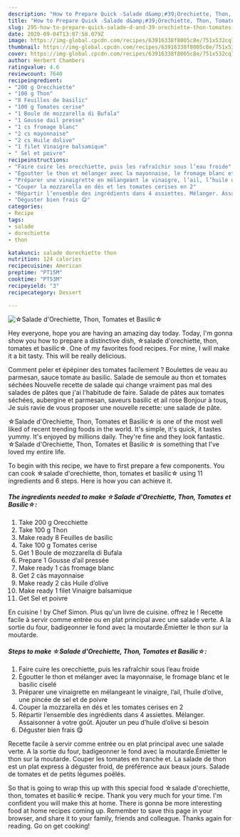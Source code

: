```yaml
---
description: "How to Prepare Quick ☆Salade d&amp;#39;Orechiette, Thon, Tomates et Basilic☆"
title: "How to Prepare Quick ☆Salade d&amp;#39;Orechiette, Thon, Tomates et Basilic☆"
slug: 295-how-to-prepare-quick-salade-d-and-39-orechiette-thon-tomates-et-basilic
date: 2020-09-04T13:07:58.079Z
image: https://img-global.cpcdn.com/recipes/63916338f8005c8e/751x532cq70/☆salade-dorechiette-thon-tomates-et-basilic☆-photo-principale-de-la-recette.jpg
thumbnail: https://img-global.cpcdn.com/recipes/63916338f8005c8e/751x532cq70/☆salade-dorechiette-thon-tomates-et-basilic☆-photo-principale-de-la-recette.jpg
cover: https://img-global.cpcdn.com/recipes/63916338f8005c8e/751x532cq70/☆salade-dorechiette-thon-tomates-et-basilic☆-photo-principale-de-la-recette.jpg
author: Herbert Chambers
ratingvalue: 4.6
reviewcount: 7640
recipeingredient:
- "200 g Orecchiette"
- "100 g Thon"
- "8 Feuilles de basilic"
- "100 g Tomates cerise"
- "1 Boule de mozzarella di Bufala"
- "1 Gousse dail presse"
- "1 cs fromage blanc"
- "2 cs mayonnaise"
- "2 cs Huile dolive"
- "1 filet Vinaigre balsamique"
- " Sel et poivre"
recipeinstructions:
- "Faire cuire les orecchiette, puis les rafraîchir sous l’eau froide"
- "Égoutter le thon et mélanger avec la mayonnaise, le fromage blanc et le basilic ciselé"
- "Préparer une vinaigrette en mélangeant le vinaigre, l’ail, l’huile d’olive, une pincée de sel et de poivre"
- "Couper la mozzarella en dés et les tomates cerises en 2"
- "Répartir l’ensemble des ingrédients dans 4 assiettes. Mélanger. Assaisonner à votre goût. Ajouter un peu d’huile d’olive si besoin"
- "Déguster bien frais 😋"
categories:
- Recipe
tags:
- salade
- dorechiette
- thon

katakunci: salade dorechiette thon 
nutrition: 124 calories
recipecuisine: American
preptime: "PT15M"
cooktime: "PT53M"
recipeyield: "3"
recipecategory: Dessert

---
```



![☆Salade d&#39;Orechiette, Thon, Tomates et Basilic☆](https://img-global.cpcdn.com/recipes/63916338f8005c8e/751x532cq70/☆salade-dorechiette-thon-tomates-et-basilic☆-photo-principale-de-la-recette.jpg)

Hey everyone, hope you are having an amazing day today. Today, I'm gonna show you how to prepare a distinctive dish, ☆salade d&#39;orechiette, thon, tomates et basilic☆. One of my favorites food recipes. For mine, I will make it a bit tasty. This will be really delicious.

Comment peler et épépiner des tomates facilement ? Boulettes de veau au parmesan, sauce tomate au basilic. Salade de semoule au thon et tomates séchées Nouvelle recette de salade qui change vraiment pas mal des salades de pâtes que j&#39;ai l&#39;habitude de faire. Salade de pâtes aux tomates séchées, aubergine et parmesan, saveurs basilic et ail rose  Bonjour à tous, Je suis ravie de vous proposer une nouvelle recette: une salade de pâte.

☆Salade d&#39;Orechiette, Thon, Tomates et Basilic☆ is one of the most well liked of recent trending foods in the world. It's simple, it's quick, it tastes yummy. It's enjoyed by millions daily. They're fine and they look fantastic. ☆Salade d&#39;Orechiette, Thon, Tomates et Basilic☆ is something that I've loved my entire life.


To begin with this recipe, we have to first prepare a few components. You can cook ☆salade d&#39;orechiette, thon, tomates et basilic☆ using 11 ingredients and 6 steps. Here is how you can achieve it.

<!--inarticleads1-->

##### The ingredients needed to make ☆Salade d&#39;Orechiette, Thon, Tomates et Basilic☆:

1. Take 200 g Orecchiette
1. Take 100 g Thon
1. Make ready 8 Feuilles de basilic
1. Take 100 g Tomates cerise
1. Get 1 Boule de mozzarella di Bufala
1. Prepare 1 Gousse d’ail pressée
1. Make ready 1 càs fromage blanc
1. Get 2 càs mayonnaise
1. Make ready 2 càs Huile d’olive
1. Make ready 1 filet Vinaigre balsamique
1. Get  Sel et poivre


En cuisine ! by Chef Simon. Plus qu&#39;un livre de cuisine. offrez le ! Recette facile à servir comme entrée ou en plat principal avec une salade verte. A la sortie du four, badigeonner le fond avec la moutarde.Émietter le thon sur la moutarde. 

<!--inarticleads2-->

##### Steps to make ☆Salade d&#39;Orechiette, Thon, Tomates et Basilic☆:

1. Faire cuire les orecchiette, puis les rafraîchir sous l’eau froide
1. Égoutter le thon et mélanger avec la mayonnaise, le fromage blanc et le basilic ciselé
1. Préparer une vinaigrette en mélangeant le vinaigre, l’ail, l’huile d’olive, une pincée de sel et de poivre
1. Couper la mozzarella en dés et les tomates cerises en 2
1. Répartir l’ensemble des ingrédients dans 4 assiettes. Mélanger. Assaisonner à votre goût. Ajouter un peu d’huile d’olive si besoin
1. Déguster bien frais 😋


Recette facile à servir comme entrée ou en plat principal avec une salade verte. A la sortie du four, badigeonner le fond avec la moutarde.Émietter le thon sur la moutarde. Couper les tomates en tranche et. La salade de thon est un plat express à déguster froid, de préférence aux beaux jours. Salade de tomates et de petits légumes poêlés. 

So that is going to wrap this up with this special food ☆salade d&#39;orechiette, thon, tomates et basilic☆ recipe. Thank you very much for your time. I'm confident you will make this at home. There is gonna be more interesting food at home recipes coming up. Remember to save this page in your browser, and share it to your family, friends and colleague. Thanks again for reading. Go on get cooking!
